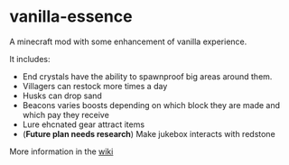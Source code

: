 # vanilla-essence
A minecraft mod with some enhancement of vanilla experience.

It includes:
 - End crystals have the ability to spawnproof big areas around them.
 - Villagers can restock more times a day
 - Husks can drop sand
 - Beacons varies boosts depending on which block they are made and which pay they receive
 - Lure ehcnated gear attract items
 - (**Future plan needs research**) Make jukebox interacts with redstone

More information in the [wiki](https://github.com/John-Development/vanilla-essence/wiki)
